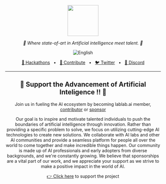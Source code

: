 <div id="header" align="center">
  <img src="https://imagedelivery.net/K11gkZF3xaVyYzFESMdWIQ/35b661b5-3b37-426b-6356-3d07b5bd4e00/full" width="100"/>
</div>

<p align="center">
  <em>🤖 Where state-of-art in Artificial intelligence meet talent. 🤖 </em>
</p>
<p align="center">
    
<img src="https://img.shields.io/badge/lang-English-blue.svg" alt="English">

</p>

<p align="center">
<a href="https://lablab.ai/event">🔗 Hackathons</a>
<span>&nbsp;&nbsp;•&nbsp;&nbsp;</span>
<a href="https://lablab.ai/community-engagement">🤝 Contribute</a>
<span>&nbsp;&nbsp;•&nbsp;&nbsp;</span>
<a href="https://twitter.com/lablabai">🐦 Twitter</a>
<span>&nbsp;&nbsp;•&nbsp;&nbsp;</span>
<a href="https://discord.gg/XnxrJ8ytRs">📢 Discord</a>
</p>

---

<h2 align="center">
💝 Support the Advancement of Artificial Inteligence !! 💝
</h2>

<p align="center">
Join us in fueling the AI ecosystem by becoming lablab.ai member, <a href="https://lablab.ai/community-engagement">contributor</a> or <a href="https://github.com/sponsors/lablab-ai">sponsor</a>
</p>

<p align="center">
Our goal is to inspire and motivate talented individuals to push the boundaries of artificial intelligence through innovation. Rather than providing a specific problem to solve, we focus on utilizing cutting-edge AI technologies to create new solutions. We collaborate with AI labs and other AI communities and provide a seamless platform for people all over the world to come together and make incredible things happen. Our community is made up of AI professionals and early adopters from diverse backgrounds, and we're constantly growing. We believe that sponsorships are a vital part of our work, and we appreciate your support as we strive to make a positive impact in the world of AI.
</p>

<p align="center">
<a href="https://github.com/sponsors/lablab-ai">👉 Click here</a> to support the project 
</p>



